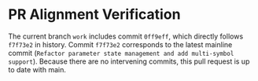 # PR Alignment Verification

The current branch `work` includes commit `0ff9eff`, which directly follows `f7f73e2` in history. Commit `f7f73e2` corresponds to the latest mainline commit (`Refactor parameter state management and add multi-symbol support`). Because there are no intervening commits, this pull request is up to date with main.

